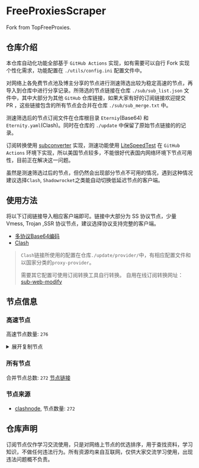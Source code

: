 # FreeProxiesScraper

Fork from TopFreeProxies.

## 仓库介绍
本仓库自动化功能全部基于 `GitHub Actions` 实现，如有需要可以自行 Fork 实现个性化需求，功能配置在 `./utils/config.ini` 配置文件中。

对网络上各免费节点池及博主分享的节点进行测速筛选出较为稳定高速的节点，再导入到仓库中进行分享记录。所筛选的节点链接在仓库 `./sub/sub_list.json` 文件中，其中大部分为其他 `GitHub` 仓库链接，如果大家有好的订阅链接欢迎提交 PR ，这些链接包含的所有节点会合并在仓库 `./sub/sub_merge.txt` 中。

测速筛选后的节点订阅文件在仓库根目录 `Eterniy`(Base64) 和 `Eternity.yaml`(Clash)。同时在仓库的 `./update` 中保留了原始节点链接的的记录。

订阅转换使用 [subconverter](https://github.com/tindy2013/subconverter) 实现，测速功能使用 [LiteSpeedTest](https://github.com/xxf098/LiteSpeedTest) 在 `GitHub Actions` 环境下实现，所以美国节点较多，不能很好代表国内网络环境下节点可用性，目前正在解决这一问题。

虽然是测速筛选过后的节点，但仍然会出现部分节点不可用的情况，遇到这种情况建议选择`Clash`, `Shadowrocket`之类能自动切换低延迟节点的客户端。

## 使用方法
将以下订阅链接导入相应客户端即可。链接中大部分为 SS 协议节点，少量 Vmess, Trojan ,SSR 协议节点，建议选择协议支持完整的客户端。

- [多协议Base64编码](https://raw.githubusercontent.com/caijh/FreeProxiesScraper/master/Eternity)
- [Clash](https://raw.githubusercontent.com/caijh/FreeProxiesScraper/master/Eternity.yaml)

>`Clash`链接所使用的配置在仓库`./update/provider/`中，有相应配置文件和以国家分类的`proxy-provider`。
>
>需要其它配置可使用订阅转换工具自行转换。
>自用在线订阅转换网址：[sub-web-modify](https://sub.v1.mk/)

## 节点信息
### 高速节点
高速节点数量: `276`
<details>
  <summary>展开复制节点</summary>

    trojan://slch2024@195.13.45.195:2096?allowInsecure=1&sni=ocost-dy.wmlefl.cc&ws=1&wspath=%2525252FTelegram%252525F0%2525259F%25252587%252525A8%252525F0%2525259F%25252587%252525B3#05-0000-RELAY
    vmess://eyJ2IjoiMiIsInBzIjoiMDUtMDAwMS1DTiIsImFkZCI6InYyOS5oZWR1aWFuLmxpbmsiLCJwb3J0IjoiMzA4MjkiLCJ0eXBlIjoibm9uZSIsImlkIjoiY2JiM2Y4NzctZDFmYi0zNDRjLTg3YTktZDE1M2JmZmQ1NDg0IiwiYWlkIjoiMiIsIm5ldCI6IndzIiwicGF0aCI6Ii9vb29vIiwiaG9zdCI6InYyOS5oZWR1aWFuLmxpbmsiLCJ0bHMiOiIifQ==
    ss://YWVzLTI1Ni1jZmI6ZjhmN2FDemNQS2JzRjhwMw@51.15.17.169:989#05-0002-NL
    trojan://slch2024@185.156.19.195:2096?allowInsecure=1&sni=ocost-dy.wmlefl.cc&ws=1&wspath=%2525252FTelegram%252525F0%2525259F%25252587%252525A8%252525F0%2525259F%25252587%252525B3#05-0003-RELAY
    trojan://slch2024@198.71.233.87:2096?allowInsecure=1&sni=ocost-dy.wmlefl.cc&ws=1&wspath=%2525252FTelegram%252525F0%2525259F%25252587%252525A8%252525F0%2525259F%25252587%252525B3#05-0004-US
    trojan://slch2024@188.164.158.87:2096?allowInsecure=1&sni=ocost-dy.wmlefl.cc&ws=1&wspath=%2525252FTelegram%252525F0%2525259F%25252587%252525A8%252525F0%2525259F%25252587%252525B3#05-0005-RELAY
    trojan://slch2024@194.36.55.87:2096?allowInsecure=1&sni=ocost-dy.wmlefl.cc&ws=1&wspath=%2525252FTelegram%252525F0%2525259F%25252587%252525A8%252525F0%2525259F%25252587%252525B3#05-0006-RELAY
    vmess://eyJ2IjoiMiIsInBzIjoiMDUtMDAwNy1DTiIsImFkZCI6InY1LmhlZHVpYW4ubGluayIsInBvcnQiOiIzMDgwNSIsInR5cGUiOiJub25lIiwiaWQiOiJjYmIzZjg3Ny1kMWZiLTM0NGMtODdhOS1kMTUzYmZmZDU0ODQiLCJhaWQiOiIyIiwibmV0Ijoid3MiLCJwYXRoIjoiL29vb28iLCJob3N0IjoidjUuaGVkdWlhbi5saW5rIiwidGxzIjoiIn0=
    trojan://slch2024@194.53.53.195:2096?allowInsecure=1&sni=ocost-dy.wmlefl.cc&ws=1&wspath=%2525252FTelegram%252525F0%2525259F%25252587%252525A8%252525F0%2525259F%25252587%252525B3#05-0008-RELAY
    trojan://slch2024@185.18.184.195:2096?allowInsecure=1&sni=ocost-dy.wmlefl.cc&ws=1&wspath=%2525252FTelegram%252525F0%2525259F%25252587%252525A8%252525F0%2525259F%25252587%252525B3#05-0012-RELAY
    trojan://slch2024@190.93.246.195:2096?allowInsecure=1&sni=ocost-dy.wmlefl.cc&ws=1&wspath=%2525252FTelegram%252525F0%2525259F%25252587%252525A8%252525F0%2525259F%25252587%252525B3#05-0016-RELAY
    ss://Y2hhY2hhMjAtaWV0Zjphc2QxMjM0NTY@103.149.182.191:8388#05-0017-HK
    trojan://slch2024@185.162.229.195:2096?allowInsecure=1&sni=ocost-dy.wmlefl.cc&ws=1&wspath=%2525252FTelegram%252525F0%2525259F%25252587%252525A8%252525F0%2525259F%25252587%252525B3#05-0019-RELAY
    trojan://slch2024@185.193.30.195:2096?allowInsecure=1&sni=ocost-dy.wmlefl.cc&ws=1&wspath=%2525252FTelegram%252525F0%2525259F%25252587%252525A8%252525F0%2525259F%25252587%252525B3#05-0020-RELAY
    trojan://slch2024@185.193.31.195:2096?allowInsecure=1&sni=ocost-dy.wmlefl.cc&ws=1&wspath=%2525252FTelegram%252525F0%2525259F%25252587%252525A8%252525F0%2525259F%25252587%252525B3#05-0021-RELAY
    trojan://slch2024@190.93.245.195:2096?allowInsecure=1&sni=ocost-dy.wmlefl.cc&ws=1&wspath=%2525252FTelegram%252525F0%2525259F%25252587%252525A8%252525F0%2525259F%25252587%252525B3#05-0022-RELAY
    trojan://slch2024@194.152.44.195:2096?allowInsecure=1&sni=ocost-dy.wmlefl.cc&ws=1&wspath=%2525252FTelegram%252525F0%2525259F%25252587%252525A8%252525F0%2525259F%25252587%252525B3#05-0023-RELAY
    trojan://slch2024@212.183.88.195:2096?allowInsecure=1&sni=ocost-dy.wmlefl.cc&ws=1&wspath=%2525252FTelegram%252525F0%2525259F%25252587%252525A8%252525F0%2525259F%25252587%252525B3#06-0028-AT
    vmess://eyJ2IjoiMiIsInBzIjoiMDYtMDAyOS1DTiIsImFkZCI6InY2LmhlZHVpYW4ubGluayIsInBvcnQiOiIzMDgwNiIsInR5cGUiOiJub25lIiwiaWQiOiJjYmIzZjg3Ny1kMWZiLTM0NGMtODdhOS1kMTUzYmZmZDU0ODQiLCJhaWQiOiIyIiwibmV0Ijoid3MiLCJwYXRoIjoiL29vb28iLCJob3N0IjoidjYuaGVkdWlhbi5saW5rIiwidGxzIjoiIn0=
    ss://YWVzLTEyOC1nY206MDE3MjFlNDMtNTM4OS00Zjk3LWIyMWMtOTAwYWJiMmJkYTll@awes35lesl.blhao0o.dpdns.org:12023#06-0030-HK
    ss://YWVzLTEyOC1nY206MDE3MjFlNDMtNTM4OS00Zjk3LWIyMWMtOTAwYWJiMmJkYTll@awes35lesl.blhao0o.dpdns.org:12030#06-0031-HK
    ss://YWVzLTEyOC1nY206MDE3MjFlNDMtNTM4OS00Zjk3LWIyMWMtOTAwYWJiMmJkYTll@awes35lesl.blhao0o.dpdns.org:12011#06-0032-HK
    trojan://slch2024@195.26.229.195:2096?allowInsecure=1&sni=ocost-dy.wmlefl.cc&ws=1&wspath=%2525252FTelegram%252525F0%2525259F%25252587%252525A8%252525F0%2525259F%25252587%252525B3#06-0033-RELAY
    trojan://slch2024@193.124.224.195:2096?allowInsecure=1&sni=ocost-dy.wmlefl.cc&ws=1&wspath=%2525252FTelegram%252525F0%2525259F%25252587%252525A8%252525F0%2525259F%25252587%252525B3#06-0034-RELAY
    trojan://slch2024@188.244.122.195:2096?allowInsecure=1&sni=ocost-dy.wmlefl.cc&ws=1&wspath=%2525252FTelegram%252525F0%2525259F%25252587%252525A8%252525F0%2525259F%25252587%252525B3#06-0035-RELAY
    trojan://slch2024@185.251.83.195:2096?allowInsecure=1&sni=ocost-dy.wmlefl.cc&ws=1&wspath=%2525252FTelegramU0001F1E8U0001F1F3#06-0036-RELAY
    trojan://slch2024@185.251.80.195:2096?allowInsecure=1&sni=ocost-dy.wmlefl.cc&ws=1&wspath=%2525252FTelegram%252525F0%2525259F%25252587%252525A8%252525F0%2525259F%25252587%252525B3#06-0037-RELAY
    trojan://slch2024@185.251.82.195:2096?allowInsecure=1&sni=ocost-dy.wmlefl.cc&ws=1&wspath=%2525252FTelegram%252525F0%2525259F%25252587%252525A8%252525F0%2525259F%25252587%252525B3#06-0038-RELAY
    trojan://slch2024@185.238.228.195:2096?allowInsecure=1&sni=ocost-dy.wmlefl.cc&ws=1&wspath=%2525252FTelegram%252525F0%2525259F%25252587%252525A8%252525F0%2525259F%25252587%252525B3#06-0039-RELAY
    trojan://slch2024@185.251.81.195:2096?allowInsecure=1&sni=ocost-dy.wmlefl.cc&ws=1&wspath=%2525252FTelegram%252525F0%2525259F%25252587%252525A8%252525F0%2525259F%25252587%252525B3#06-0040-RELAY
    trojan://slch2024@185.16.110.195:2096?allowInsecure=1&sni=ocost-dy.wmlefl.cc&ws=1&wspath=%2525252FTelegram%252525F0%2525259F%25252587%252525A8%252525F0%2525259F%25252587%252525B3#06-0041-FR
    trojan://slch2024@185.7.240.195:2096?allowInsecure=1&sni=ocost-dy.wmlefl.cc&ws=1&wspath=%2525252FTelegram%252525F0%2525259F%25252587%252525A8%252525F0%2525259F%25252587%252525B3#06-0042-RELAY
    trojan://slch2024@194.36.55.195:2096?allowInsecure=1&sni=ocost-dy.wmlefl.cc&ws=1&wspath=%2525252FTelegram%252525F0%2525259F%25252587%252525A8%252525F0%2525259F%25252587%252525B3#06-0043-RELAY
    vmess://eyJ2IjoiMiIsInBzIjoiMDYtMDA0NC1ISyIsImFkZCI6IjFlNDI2MDQ2LXQwZmRzMC10MTJjbmotMW9sOTcuaGsucDVwdi5jb20iLCJwb3J0IjoiODAiLCJ0eXBlIjoibm9uZSIsImlkIjoiOTNmYjY5ZmMtNzdjZi0xMWVlLTg1ZWUtZjIzYzkxMzY5ZjJkIiwiYWlkIjoiMiIsIm5ldCI6IndzIiwicGF0aCI6Ii8iLCJob3N0IjoiMWU0MjYwNDYtdDBmZHMwLXQxMmNuai0xb2w5Ny5oay5wNXB2LmNvbSIsInRscyI6IiJ9
    vmess://eyJ2IjoiMiIsInBzIjoiMDYtMDA0NS1ISyIsImFkZCI6ImhrdC5nb3RvY2hpbmF0b3duLm5ldCIsInBvcnQiOiI4MCIsInR5cGUiOiJub25lIiwiaWQiOiI5M2ZiNjlmYy03N2NmLTExZWUtODVlZS1mMjNjOTEzNjlmMmQiLCJhaWQiOiIyIiwibmV0Ijoid3MiLCJwYXRoIjoiLyIsImhvc3QiOiJoa3QuZ290b2NoaW5hdG93bi5uZXQiLCJ0bHMiOiIifQ==
    ss://YWVzLTI1Ni1jZmI6cXdlclJFV1ElMjU0MCUyNTQw@p141.panda001.net:4652#06-0049-KR
    trojan://slch2024@194.76.18.195:2096?allowInsecure=1&sni=ocost-dy.wmlefl.cc&ws=1&wspath=%2525252FTelegram%252525F0%2525259F%25252587%252525A8%252525F0%2525259F%25252587%252525B3#06-0050-KZ
    ss://Y2hhY2hhMjAtaWV0Zi1wb2x5MTMwNTo5SmVZeThTa1ZpWHVTSFZzOUdGZVNl@77.110.110.117:443#06-0051-AT
    ss://Y2hhY2hhMjAtaWV0Zi1wb2x5MTMwNTpvWklvQTY5UTh5aGNRVjhrYTNQYTNB@45.87.175.28:8080#06-0052-LT
    trojan://slch2024@188.42.88.195:2096?allowInsecure=1&sni=ocost-dy.wmlefl.cc&ws=1&wspath=%2525252FTelegram%252525F0%2525259F%25252587%252525A8%252525F0%2525259F%25252587%252525B3#06-0053-RELAY
    trojan://slch2024@188.42.89.195:2096?allowInsecure=1&sni=ocost-dy.wmlefl.cc&ws=1&wspath=%2525252FTelegram%252525F0%2525259F%25252587%252525A8%252525F0%2525259F%25252587%252525B3#06-0054-RELAY
    trojan://slch2024@188.164.248.195:2096?allowInsecure=1&sni=ocost-dy.wmlefl.cc&ws=1&wspath=%2525252FTelegram%252525F0%2525259F%25252587%252525A8%252525F0%2525259F%25252587%252525B3#06-0055-RELAY
    trojan://slch2024@185.59.218.195:2096?allowInsecure=1&sni=ocost-dy.wmlefl.cc&ws=1&wspath=%2525252FTelegram%252525F0%2525259F%25252587%252525A8%252525F0%2525259F%25252587%252525B3#06-0056-RELAY
    trojan://slch2024@185.148.107.195:2096?allowInsecure=1&sni=ocost-dy.wmlefl.cc&ws=1&wspath=%2525252FTelegramU0001F1E8U0001F1F3#06-0057-RELAY
    trojan://slch2024@188.42.145.195:2096?allowInsecure=1&sni=ocost-dy.wmlefl.cc&ws=1&wspath=%2525252FTelegram%252525F0%2525259F%25252587%252525A8%252525F0%2525259F%25252587%252525B3#06-0058-RELAY
    trojan://slch2024@193.9.49.195:2096?allowInsecure=1&sni=ocost-dy.wmlefl.cc&ws=1&wspath=%2525252FTelegram%252525F0%2525259F%25252587%252525A8%252525F0%2525259F%25252587%252525B3#06-0059-RELAY
    trojan://slch2024@185.176.24.195:2096?allowInsecure=1&sni=ocost-dy.wmlefl.cc&ws=1&wspath=%2525252FTelegram%252525F0%2525259F%25252587%252525A8%252525F0%2525259F%25252587%252525B3#06-0060-RELAY
    trojan://slch2024@199.68.156.195:2096?allowInsecure=1&sni=ocost-dy.wmlefl.cc&ws=1&wspath=%2525252FTelegram%252525F0%2525259F%25252587%252525A8%252525F0%2525259F%25252587%252525B3#06-0061-US
    trojan://slch2024@199.34.230.195:2096?allowInsecure=1&sni=ocost-dy.wmlefl.cc&ws=1&wspath=%2525252FTelegram%252525F0%2525259F%25252587%252525A8%252525F0%2525259F%25252587%252525B3#06-0062-US
    trojan://slch2024@209.94.90.195:2096?allowInsecure=1&sni=ocost-dy.wmlefl.cc&ws=1&wspath=%2525252FTelegram%252525F0%2525259F%25252587%252525A8%252525F0%2525259F%25252587%252525B3#06-0063-US
    trojan://slch2024@185.148.106.195:2096?allowInsecure=1&sni=ocost-dy.wmlefl.cc&ws=1&wspath=%2525252FTelegram%252525F0%2525259F%25252587%252525A8%252525F0%2525259F%25252587%252525B3#06-0064-RELAY
    trojan://slch2024@192.0.63.195:2096?allowInsecure=1&sni=ocost-dy.wmlefl.cc&ws=1&wspath=%2525252FTelegram%252525F0%2525259F%25252587%252525A8%252525F0%2525259F%25252587%252525B3#06-0065-US
    trojan://slch2024@192.0.54.195:2096?allowInsecure=1&sni=ocost-dy.wmlefl.cc&ws=1&wspath=%2525252FTelegram%252525F0%2525259F%25252587%252525A8%252525F0%2525259F%25252587%252525B3#06-0066-US
    trojan://slch2024@192.200.160.195:2096?allowInsecure=1&sni=ocost-dy.wmlefl.cc&ws=1&wspath=%2525252FTelegram%252525F0%2525259F%25252587%252525A8%252525F0%2525259F%25252587%252525B3#06-0067-US
    trojan://slch2024@185.148.104.195:2096?allowInsecure=1&sni=ocost-dy.wmlefl.cc&ws=1&wspath=%2525252FTelegram%252525F0%2525259F%25252587%252525A8%252525F0%2525259F%25252587%252525B3#06-0068-RELAY
    trojan://slch2024@192.0.63.87:2096?allowInsecure=1&sni=ocost-dy.wmlefl.cc&ws=1&wspath=Telegram%252525F0%2525259F%25252587%252525A8%252525F0%2525259F%25252587%252525B3#08-0069-US
    trojan://slch2024@192.169.220.87:2096?allowInsecure=1&sni=ocost-dy.wmlefl.cc&ws=1&wspath=Telegram%252525F0%2525259F%25252587%252525A8%252525F0%2525259F%25252587%252525B3#08-0070-US
    trojan://slch2024@198.71.190.87:2096?allowInsecure=1&sni=ocost-dy.wmlefl.cc&ws=1&wspath=Telegram%252525F0%2525259F%25252587%252525A8%252525F0%2525259F%25252587%252525B3#08-0071-US
    trojan://slch2024@195.245.221.87:2096?allowInsecure=1&sni=ocost-dy.wmlefl.cc&ws=1&wspath=Telegram%252525F0%2525259F%25252587%252525A8%252525F0%2525259F%25252587%252525B3#08-0072-RELAY
    trojan://slch2024@194.76.18.87:2096?allowInsecure=1&sni=ocost-dy.wmlefl.cc&ws=1&wspath=Telegram%252525F0%2525259F%25252587%252525A8%252525F0%2525259F%25252587%252525B3#08-0073-KZ
    trojan://slch2024@209.94.90.87:2096?allowInsecure=1&sni=ocost-dy.wmlefl.cc&ws=1&wspath=Telegram%252525F0%2525259F%25252587%252525A8%252525F0%2525259F%25252587%252525B3#08-0074-US
    trojan://slch2024@204.93.210.87:2096?allowInsecure=1&sni=ocost-dy.wmlefl.cc&ws=1&wspath=Telegram%252525F0%2525259F%25252587%252525A8%252525F0%2525259F%25252587%252525B3#08-0075-RELAY
    trojan://slch2024@195.85.23.87:2096?allowInsecure=1&sni=ocost-dy.wmlefl.cc&ws=1&wspath=Telegram%252525F0%2525259F%25252587%252525A8%252525F0%2525259F%25252587%252525B3#08-0076-RELAY
    trojan://slch2024@188.164.248.87:2096?allowInsecure=1&sni=ocost-dy.wmlefl.cc&ws=1&wspath=Telegram%252525F0%2525259F%25252587%252525A8%252525F0%2525259F%25252587%252525B3#08-0077-RELAY
    trojan://slch2024@198.71.188.87:2096?allowInsecure=1&sni=ocost-dy.wmlefl.cc&ws=1&wspath=Telegram%252525F0%2525259F%25252587%252525A8%252525F0%2525259F%25252587%252525B3#08-0078-US
    trojan://slch2024@195.85.59.87:2096?allowInsecure=1&sni=ocost-dy.wmlefl.cc&ws=1&wspath=Telegram%252525F0%2525259F%25252587%252525A8%252525F0%2525259F%25252587%252525B3#08-0079-RELAY
    trojan://slch2024@192.200.160.87:2096?allowInsecure=1&sni=ocost-dy.wmlefl.cc&ws=1&wspath=Telegram%252525F0%2525259F%25252587%252525A8%252525F0%2525259F%25252587%252525B3#08-0080-US
    trojan://slch2024@195.13.45.87:2096?allowInsecure=1&sni=ocost-dy.wmlefl.cc&ws=1&wspath=Telegram%252525F0%2525259F%25252587%252525A8%252525F0%2525259F%25252587%252525B3#08-0081-RELAY
    trojan://slch2024@198.12.145.87:2096?allowInsecure=1&sni=ocost-dy.wmlefl.cc&ws=1&wspath=Telegram%252525F0%2525259F%25252587%252525A8%252525F0%2525259F%25252587%252525B3#08-0082-US
    trojan://slch2024@193.227.99.87:2096?allowInsecure=1&sni=ocost-dy.wmlefl.cc&ws=1&wspath=Telegram%252525F0%2525259F%25252587%252525A8%252525F0%2525259F%25252587%252525B3#08-0083-RELAY
    trojan://slch2024@198.177.56.87:2096?allowInsecure=1&sni=ocost-dy.wmlefl.cc&ws=1&wspath=Telegram%252525F0%2525259F%25252587%252525A8%252525F0%2525259F%25252587%252525B3#08-0084-RELAY
    trojan://slch2024@195.13.44.195:2096?allowInsecure=1&sni=ocost-dy.wmlefl.cc&ws=1&wspath=%2525252FTelegram%252525F0%2525259F%25252587%252525A8%252525F0%2525259F%25252587%252525B3#08-0085-RELAY
    trojan://slch2024@192.0.54.87:2096?allowInsecure=1&sni=ocost-dy.wmlefl.cc&ws=1&wspath=Telegram%252525F0%2525259F%25252587%252525A8%252525F0%2525259F%25252587%252525B3#08-0086-US
    trojan://slch2024@199.181.197.87:2096?allowInsecure=1&sni=ocost-dy.wmlefl.cc&ws=1&wspath=Telegram%252525F0%2525259F%25252587%252525A8%252525F0%2525259F%25252587%252525B3#08-0087-RELAY
    trojan://slch2024@198.12.144.87:2096?allowInsecure=1&sni=ocost-dy.wmlefl.cc&ws=1&wspath=Telegram%252525F0%2525259F%25252587%252525A8%252525F0%2525259F%25252587%252525B3#08-0088-US
    trojan://slch2024@199.68.156.87:2096?allowInsecure=1&sni=ocost-dy.wmlefl.cc&ws=1&wspath=Telegram%252525F0%2525259F%25252587%252525A8%252525F0%2525259F%25252587%252525B3#08-0089-US
    trojan://slch2024@195.13.54.195:2096?allowInsecure=1&sni=ocost-dy.wmlefl.cc&ws=1&wspath=%2525252FTelegram%252525F0%2525259F%25252587%252525A8%252525F0%2525259F%25252587%252525B3#08-0090-RELAY
    trojan://slch2024@216.24.57.87:2096?allowInsecure=1&sni=ocost-dy.wmlefl.cc&ws=1&wspath=Telegram%252525F0%2525259F%25252587%252525A8%252525F0%2525259F%25252587%252525B3#08-0091-US
    ss://Y2hhY2hhMjAtaWV0Zi1wb2x5MTMwNTpvWklvQTY5UTh5aGNRVjhrYTNQYTNB@103.104.247.47:8080#08-0150-NL
    trojan://slch2024@198.71.232.87:2096?allowInsecure=1&sni=ocost-dy.wmlefl.cc&ws=1&wspath=%2525252F#08-0151-US
    trojan://slch2024@195.13.55.195:2096?allowInsecure=1&sni=ocost-dy.wmlefl.cc&ws=1&wspath=%2525252F#08-0152-RELAY
    trojan://slch2024@193.9.49.87:2096?allowInsecure=1&sni=ocost-dy.wmlefl.cc&ws=1&wspath=%2525252F#08-0153-RELAY
    trojan://slch2024@209.46.30.87:2096?allowInsecure=1&sni=ocost-dy.wmlefl.cc&ws=1&wspath=%2525252F#08-0154-RELAY
    trojan://slch2024@195.13.54.87:2096?allowInsecure=1&sni=ocost-dy.wmlefl.cc&ws=1&wspath=%2525252F#08-0155-RELAY
    trojan://slch2024@199.34.229.87:2096?allowInsecure=1&sni=ocost-dy.wmlefl.cc&ws=1&wspath=%2525252F#08-0156-US
    trojan://slch2024@213.241.198.87:2096?allowInsecure=1&sni=ocost-dy.wmlefl.cc&ws=1&wspath=%2525252F#08-0157-RELAY
    trojan://slch2024@195.13.44.87:2096?allowInsecure=1&sni=ocost-dy.wmlefl.cc&ws=1&wspath=%2525252F#08-0158-RELAY
    trojan://slch2024@195.13.55.87:2096?allowInsecure=1&sni=ocost-dy.wmlefl.cc&ws=1&wspath=%2525252F#08-0159-RELAY
    trojan://slch2024@198.202.211.87:2096?allowInsecure=1&sni=ocost-dy.wmlefl.cc&ws=1&wspath=%2525252F#08-0160-RELAY
    trojan://slch2024@198.71.191.87:2096?allowInsecure=1&sni=ocost-dy.wmlefl.cc&ws=1&wspath=%2525252F#08-0161-US
    trojan://slch2024@198.62.62.87:2096?allowInsecure=1&sni=ocost-dy.wmlefl.cc&ws=1&wspath=%2525252F#08-0162-US
    ss://Y2hhY2hhMjAtaWV0Zi1wb2x5MTMwNTplVWg0bFNwaTduT1lqMHZTcnFMVWgw@95.163.176.37:8506#08-0163-AT
    trojan://slch2024@199.34.229.195:2096?allowInsecure=1&sni=ocost-dy.wmlefl.cc&ws=1&wspath=%2525252F#08-0164-US
    trojan://slch2024@188.244.122.87:2096?allowInsecure=1&sni=ocost-dy.wmlefl.cc&ws=1&wspath=%2525252F#08-0165-RELAY
    trojan://slch2024@185.176.26.195:2096?allowInsecure=1&sni=ocost-dy.wmlefl.cc&ws=1&wspath=%2525252F#08-0166-RELAY
    trojan://slch2024@194.53.53.87:2096?allowInsecure=1&sni=ocost-dy.wmlefl.cc&ws=1&wspath=%2525252F#08-0167-RELAY
    trojan://slch2024@192.169.223.87:2096?allowInsecure=1&sni=ocost-dy.wmlefl.cc&ws=1&wspath=%2525252F#08-0168-US
    trojan://slch2024@212.183.88.87:2096?allowInsecure=1&sni=ocost-dy.wmlefl.cc&ws=1&wspath=%2525252F#08-0169-AT
    trojan://slch2024@195.26.229.87:2096?allowInsecure=1&sni=ocost-dy.wmlefl.cc&ws=1&wspath=%2525252F#08-0170-RELAY
    trojan://slch2024@205.233.181.87:2096?allowInsecure=1&sni=ocost-dy.wmlefl.cc&ws=1&wspath=%2525252F#08-0171-RELAY
    trojan://slch2024@193.124.224.87:2096?allowInsecure=1&sni=ocost-dy.wmlefl.cc&ws=1&wspath=%2525252F#08-0172-RELAY
    trojan://slch2024@199.34.228.87:2096?allowInsecure=1&sni=ocost-dy.wmlefl.cc&ws=1&wspath=%2525252F#08-0173-US
    trojan://slch2024@188.42.145.87:2096?allowInsecure=1&sni=ocost-dy.wmlefl.cc&ws=1&wspath=%2525252F#08-0174-RELAY
    trojan://slch2024@194.152.44.87:2096?allowInsecure=1&sni=ocost-dy.wmlefl.cc&ws=1&wspath=%2525252F#08-0175-RELAY
    trojan://slch2024@190.93.247.87:2096?allowInsecure=1&sni=ocost-dy.wmlefl.cc&ws=1&wspath=%2525252F#08-0176-RELAY
    trojan://slch2024@216.24.57.195:2096?allowInsecure=1&sni=ocost-dy.wmlefl.cc&ws=1&wspath=%2525252F#08-0177-US
    trojan://slch2024@194.59.5.87:2096?allowInsecure=1&sni=ocost-dy.wmlefl.cc&ws=1&wspath=%2525252F#08-0178-RELAY
    trojan://slch2024@185.221.160.195:2096?allowInsecure=1&sni=ocost-dy.wmlefl.cc&ws=1&wspath=%2525252F#08-0179-RELAY
    trojan://slch2024@185.174.138.195:2096?allowInsecure=1&sni=ocost-dy.wmlefl.cc&ws=1&wspath=%2525252F#08-0180-RELAY
    trojan://slch2024@185.148.105.195:2096?allowInsecure=1&sni=ocost-dy.wmlefl.cc&ws=1&wspath=%2525252F#08-0182-RELAY
    ss://YWVzLTEyOC1nY206c2hhZG93c29ja3M@156.146.38.169:443#09-0183-US
    ss://YWVzLTEyOC1nY206c2hhZG93c29ja3M@37.19.198.160:443#09-0184-US
    ss://YWVzLTEyOC1nY206c2hhZG93c29ja3M@37.19.198.243:443#09-0185-US
    ss://YWVzLTEyOC1nY206c2hhZG93c29ja3M@156.146.38.170:443#09-0186-US
    ss://YWVzLTEyOC1nY206c2hhZG93c29ja3M@156.146.38.168:443#09-0187-US
    ss://YWVzLTEyOC1nY206c2hhZG93c29ja3M@156.146.38.167:443#09-0188-US
    ss://YWVzLTEyOC1nY206c2hhZG93c29ja3M@212.102.47.130:443#09-0191-US
    ss://Y2hhY2hhMjAtaWV0Zi1wb2x5MTMwNTpmOGY3YUN6Y1BLYnNGOHAz@79.127.233.170:990#09-0192-CA
    ss://YWVzLTEyOC1nY206c2hhZG93c29ja3M@212.102.47.132:443#09-0193-UStrojan%2F%2Fslch2024%40205.233.181.1952096%3FallowInsecure%3D1%26sni%3Docost-dy.wmlefl.cc%26ws%3D1%26wspath%3D%25252F%2309-0267-RELAY
    ss://YWVzLTI1Ni1jZmI6ZjhmN2FDemNQS2JzRjhwMw@79.127.233.170:989#09-0194-CA
    vmess://eyJ2IjoiMiIsInBzIjoiMDktMDE5NS1VUyIsImFkZCI6IjE3My4yNDkuMjA5LjE0NiIsInBvcnQiOiIyMDA4NiIsInR5cGUiOiJub25lIiwiaWQiOiIzOTM1YzJkYy1kYmIwLTQzZjctYjM2Ny1mZTg5YWJlODdmZGYiLCJhaWQiOiIwIiwibmV0Ijoid3MiLCJwYXRoIjoiLyIsImhvc3QiOiIiLCJ0bHMiOiIifQ==
    ss://Y2hhY2hhMjAtaWV0Zi1wb2x5MTMwNToxUld3WGh3ZkFCNWdBRW96VTRHMlBn@45.87.175.192:8080#09-0196-LT
    ss://Y2hhY2hhMjAtaWV0Zi1wb2x5MTMwNTpRQ1hEeHVEbFRUTUQ3anRnSFVqSW9q@151.242.251.153:8080#09-0197-AE
    ss://Y2hhY2hhMjAtaWV0Zi1wb2x5MTMwNTpRQ1hEeHVEbFRUTUQ3anRnSFVqSW9q@193.29.139.217:8080#09-0198-NL
    ss://Y2hhY2hhMjAtaWV0Zi1wb2x5MTMwNTpRQ1hEeHVEbFRUTUQ3anRnSFVqSW9q@45.87.175.154:8080#09-0199-LT
    ss://YWVzLTEyOC1nY206c2hhZG93c29ja3M@212.102.53.196:443#09-0200-GB
    ss://YWVzLTEyOC1nY206c2hhZG93c29ja3M@212.102.53.80:443#09-0201-GB
    ss://YWVzLTEyOC1nY206c2hhZG93c29ja3M@212.102.53.81:443#09-0202-GB
    ss://Y2hhY2hhMjAtaWV0Zi1wb2x5MTMwNTpvWklvQTY5UTh5aGNRVjhrYTNQYTNB@45.158.171.110:8080#09-0203-FR
    ss://YWVzLTEyOC1nY206c2hhZG93c29ja3M@212.102.53.78:443#09-0204-GB
    ss://YWVzLTEyOC1nY206c2hhZG93c29ja3M@212.102.53.194:443#09-0205-GB
    ss://Y2hhY2hhMjAtaWV0Zi1wb2x5MTMwNTpjdklJODVUclc2bjBPR3lmcEhWUzF1@193.29.139.189:8080#09-0206-NL
    ss://YWVzLTEyOC1nY206c2hhZG93c29ja3M@212.102.53.193:443#09-0207-GB
    ss://YWVzLTI1Ni1jZmI6ZjhmN2FDemNQS2JzRjhwMw@195.154.169.198:989#09-0208-FR
    ss://YWVzLTEyOC1nY206c2hhZG93c29ja3M@212.102.53.195:443#09-0209-GB
    ss://YWVzLTEyOC1nY206c2hhZG93c29ja3M@212.102.53.79:443#09-0210-GB
    ss://YWVzLTEyOC1nY206c2hhZG93c29ja3M@212.102.53.198:443#09-0211-GB
    ss://YWVzLTI1Ni1jZmI6ZjhmN2FDemNQS2JzRjhwMw@195.154.185.174:989#09-0212-FR
    ss://Y2hhY2hhMjAtaWV0Zi1wb2x5MTMwNTpvWklvQTY5UTh5aGNRVjhrYTNQYTNB@193.29.139.235:8080#09-0213-NL
    ss://Y2hhY2hhMjAtaWV0Zi1wb2x5MTMwNTpRQ1hEeHVEbFRUTUQ3anRnSFVqSW9q@193.29.139.227:8080#09-0214-NL
    ss://YWVzLTEyOC1nY206c2hhZG93c29ja3M@149.34.244.68:443#09-0215-NL
    ss://YWVzLTI1Ni1jZmI6ZjhmN2FDemNQS2JzRjhwMw@156.146.40.194:989#09-0216-SK
    ss://Y2hhY2hhMjAtaWV0Zi1wb2x5MTMwNTo0YTJyZml4b3BoZGpmZmE4S1ZBNEFh@151.242.251.144:8080#09-0217-AE
    ss://YWVzLTI1Ni1jZmI6ZjhmN2FDemNQS2JzRjhwMw@37.143.129.230:989#09-0218-FI
    ss://YWVzLTEyOC1nY206c2hhZG93c29ja3M@156.146.62.161:443#09-0219-CH
    ss://Y2hhY2hhMjAtaWV0Zi1wb2x5MTMwNTpmOGY3YUN6Y1BLYnNGOHAz@195.181.160.6:990#09-0220-CZ
    ss://YWVzLTI1Ni1jZmI6ZjhmN2FDemNQS2JzRjhwMw@121.127.46.147:989#09-0221-SE
    ss://YWVzLTEyOC1nY206c2hhZG93c29ja3M@156.146.62.162:443#09-0222-CH
    ss://YWVzLTEyOC1jZmI6c2hhZG93c29ja3M@109.201.152.181:443#09-0223-NL
    ss://Y2hhY2hhMjAtaWV0Zi1wb2x5MTMwNTpmOGY3YUN6Y1BLYnNGOHAz@104.192.226.106:990#09-0224-US
    ss://YWVzLTEyOC1nY206c2hhZG93c29ja3M@156.146.62.163:443#09-0225-CH
    ss://Y2hhY2hhMjAtaWV0Zi1wb2x5MTMwNTpRQ1hEeHVEbFRUTUQ3anRnSFVqSW9q@151.242.251.131:8080#09-0226-AE
    ss://Y2hhY2hhMjAtaWV0Zi1wb2x5MTMwNTpvWklvQTY5UTh5aGNRVjhrYTNQYTNB@45.87.175.69:8080#09-0227-LT
    ss://YWVzLTI1Ni1jZmI6ZjhmN2FDemNQS2JzRjhwMw@37.19.203.147:989#09-0228-BG
    ss://YWVzLTEyOC1nY206c2hhZG93c29ja3M@156.146.62.164:443#09-0229-CH
    ss://YWVzLTI1Ni1nY206ZmFCQW9ENTRrODdVSkc3@38.107.226.159:2376#09-0230-US
    ss://YWVzLTI1Ni1nY206Rm9PaUdsa0FBOXlQRUdQ@38.107.226.159:7307#09-0231-US
    ss://YWVzLTI1Ni1nY206UENubkg2U1FTbmZvUzI3@38.110.1.122:8090#09-0232-US
    ss://YWVzLTEyOC1nY206c2hhZG93c29ja3M@141.98.101.178:443#09-0233-GB
    ss://YWVzLTEyOC1nY206c2hhZG93c29ja3M@149.22.87.204:443#09-0234-JPtrojan%2F%2Fslch2024%40198.62.62.1952096%3FallowInsecure%3D1%26sni%3Docost-dy.wmlefl.cc%26ws%3D1%26wspath%3D%25252F%2309-0271-US
    ss://YWVzLTEyOC1nY206c2hhZG93c29ja3M@212.102.47.131:443#09-0235-US
    ss://YWVzLTI1Ni1jZmI6ZjhmN2FDemNQS2JzRjhwMw@192.71.249.78:989#09-0236-BE
    ss://Y2hhY2hhMjAtaWV0Zi1wb2x5MTMwNTpmOGY3YUN6Y1BLYnNGOHAz@45.154.206.192:990#09-0237-ES
    ss://Y2hhY2hhMjAtaWV0Zi1wb2x5MTMwNTpvWklvQTY5UTh5aGNRVjhrYTNQYTNB@103.104.247.49:8080#09-0238-NL
    ss://Y2hhY2hhMjAtaWV0Zi1wb2x5MTMwNTpvWklvQTY5UTh5aGNRVjhrYTNQYTNB@45.158.171.66:8080#09-0239-FR
    ss://Y2hhY2hhMjAtaWV0Zi1wb2x5MTMwNTpmOGY3YUN6Y1BLYnNGOHAz@185.213.23.226:990#09-0240-NO
    ss://YWVzLTI1Ni1jZmI6ZjhmN2FDemNQS2JzRjhwMw@185.213.23.226:989#09-0241-NO
    ss://Y2hhY2hhMjAtaWV0Zi1wb2x5MTMwNTpxWHZPN3pZVTdLZWFCME1kN0RRTG93@51.195.119.47:1080#09-0242-FR
    ss://YWVzLTEyOC1nY206c2hhZG93c29ja3M@173.244.56.9:443#09-0243-US
    ss://YWVzLTI1Ni1jZmI6ZjhmN2FDemNQS2JzRjhwMw@192.36.27.94:989#09-0244-DK
    ss://YWVzLTI1Ni1jZmI6ZjhmN2FDemNQS2JzRjhwMw@194.71.126.31:989#09-0245-RS
    ss://Y2hhY2hhMjAtaWV0Zi1wb2x5MTMwNTpmOGY3YUN6Y1BLYnNGOHAz@38.165.233.18:990#09-0246-PY
    ss://Y2hhY2hhMjAtaWV0Zi1wb2x5MTMwNTpjdklJODVUclc2bjBPR3lmcEhWUzF1@45.87.175.188:8080#09-0247-LT
    ss://Y2hhY2hhMjAtaWV0Zi1wb2x5MTMwNTpvWklvQTY5UTh5aGNRVjhrYTNQYTNB@45.158.171.70:8080#09-0248-FR
    ss://Y2hhY2hhMjAtaWV0Zi1wb2x5MTMwNTpmOGY3YUN6Y1BLYnNGOHAz@38.54.45.129:990#09-0249-AR
    ss://YWVzLTI1Ni1jZmI6ZjhmN2FDemNQS2JzRjhwMw@38.165.233.93:989#09-0250-PY
    ss://Y2hhY2hhMjAtaWV0Zi1wb2x5MTMwNTpvWklvQTY5UTh5aGNRVjhrYTNQYTNB@45.87.175.35:8080#09-0251-LT
    ss://Y2hhY2hhMjAtaWV0Zi1wb2x5MTMwNTpvWklvQTY5UTh5aGNRVjhrYTNQYTNB@45.158.171.60:8080#09-0252-FR
    ss://Y2hhY2hhMjAtaWV0Zi1wb2x5MTMwNTpvWklvQTY5UTh5aGNRVjhrYTNQYTNB@45.87.175.92:8080#09-0253-LT
    ss://Y2hhY2hhMjAtaWV0Zi1wb2x5MTMwNTpvWklvQTY5UTh5aGNRVjhrYTNQYTNB@45.87.175.65:8080#09-0254-LT
    ss://YWVzLTI1Ni1jZmI6ZjhmN2FDemNQS2JzRjhwMw@154.223.16.212:989#09-0255-CO
    ss://Y2hhY2hhMjAtaWV0Zi1wb2x5MTMwNTpWcEtBQmNPcE5OQTBsNUcyQVZPbXc4@213.109.147.242:62685#09-0256-NL
    ss://YWVzLTI1Ni1jZmI6ZjhmN2FDemNQS2JzRjhwMw@38.54.57.90:989#09-0257-BR
    ss://YWVzLTI1Ni1jZmI6ZjhmN2FDemNQS2JzRjhwMw@192.71.166.100:989#09-0258-GR
    ss://YWVzLTI1Ni1jZmI6ZjhmN2FDemNQS2JzRjhwMw@154.90.62.168:989#09-0259-KR
    ss://YWVzLTI1Ni1jZmI6ZjhmN2FDemNQS2JzRjhwMw@46.183.185.37:989#09-0260-MK
    ss://YWVzLTI1Ni1jZmI6ZjhmN2FDemNQS2JzRjhwMw@154.223.20.79:989#09-0261-TW
    ss://YWVzLTI1Ni1jZmI6ZjhmN2FDemNQS2JzRjhwMw@154.90.63.177:989#09-0262-KR
    ss://Y2hhY2hhMjAtaWV0Zi1wb2x5MTMwNTpmOGY3YUN6Y1BLYnNGOHAz@203.23.128.33:990#09-0263-HK
    vmess://eyJ2IjoiMiIsInBzIjoiMDktMDI2NC1VUyIsImFkZCI6IjEzNy4xNzUuMTI0LjE2NyIsInBvcnQiOiIyMDA4NiIsInR5cGUiOiJub25lIiwiaWQiOiJiNGJjZTUwMC0xMWZlLTRmOGYtYTM0NC0wMWFjMjQ3YWY5YmQiLCJhaWQiOiIwIiwibmV0Ijoid3MiLCJwYXRoIjoiLyIsImhvc3QiOiIiLCJ0bHMiOiIifQ==
    ss://YWVzLTI1Ni1jZmI6ZjhmN2FDemNQS2JzRjhwMw@37.235.49.152:989#09-0265-IS
    ss://YWVzLTI1Ni1jZmI6ZjhmN2FDemNQS2JzRjhwMw@37.235.49.168:989#09-0266-IS
    ss://YWVzLTI1Ni1nY206Rm9PaUdsa0FBOXlQRUdQ@38.107.226.160:7307#09-0268-US
    trojan://slch2024@209.46.30.195:2096?allowInsecure=1&sni=ocost-dy.wmlefl.cc&ws=1&wspath=%2525252F#09-0269-RELAY
    trojan://slch2024@199.181.197.195:2096?allowInsecure=1&sni=ocost-dy.wmlefl.cc&ws=1&wspath=%2525252F#09-0270-RELAY
    trojan://slch2024@192.65.217.195:2096?allowInsecure=1&sni=ocost-dy.wmlefl.cc&ws=1&wspath=%2525252F#09-0272-RELAY
    trojan://slch2024@213.241.198.195:2096?allowInsecure=1&sni=ocost-dy.wmlefl.cc&ws=1&wspath=%2525252F#09-0273-RELAY
    trojan://slch2024@213.182.199.195:2096?allowInsecure=1&sni=ocost-dy.wmlefl.cc&ws=1&wspath=%2525252F#09-0274-RELAY
    trojan://slch2024@216.205.52.195:2096?allowInsecure=1&sni=ocost-dy.wmlefl.cc&ws=1&wspath=%2525252F#09-0275-RELAY
    trojan://slch2024@204.93.210.195:2096?allowInsecure=1&sni=ocost-dy.wmlefl.cc&ws=1&wspath=%2525252F#09-0276-RELAY
    trojan://slch2024@198.177.57.195:2096?allowInsecure=1&sni=ocost-dy.wmlefl.cc&ws=1&wspath=%2525252F#09-0277-RELAY
    trojan://slch2024@198.202.211.195:2096?allowInsecure=1&sni=ocost-dy.wmlefl.cc&ws=1&wspath=%2525252F#09-0278-RELAY
    trojan://slch2024@199.34.228.195:2096?allowInsecure=1&sni=ocost-dy.wmlefl.cc&ws=1&wspath=%2525252F#09-0279-US
    trojan://slch2024@198.71.232.195:2096?allowInsecure=1&sni=ocost-dy.wmlefl.cc&ws=1&wspath=%2525252F#09-0280-US
    trojan://slch2024@198.71.190.195:2096?allowInsecure=1&sni=ocost-dy.wmlefl.cc&ws=1&wspath=%2525252F#09-0281-US
    trojan://slch2024@198.71.233.195:2096?allowInsecure=1&sni=ocost-dy.wmlefl.cc&ws=1&wspath=%2525252F#09-0282-US
    trojan://slch2024@198.71.189.195:2096?allowInsecure=1&sni=ocost-dy.wmlefl.cc&ws=1&wspath=%2525252F#09-0283-US
    trojan://slch2024@198.177.56.195:2096?allowInsecure=1&sni=ocost-dy.wmlefl.cc&ws=1&wspath=%2525252F#09-0284-RELAY
    trojan://slch2024@198.71.191.195:2096?allowInsecure=1&sni=ocost-dy.wmlefl.cc&ws=1&wspath=%2525252F#09-0285-US
    trojan://slch2024@198.71.188.195:2096?allowInsecure=1&sni=ocost-dy.wmlefl.cc&ws=1&wspath=%2525252F#09-0286-US
    trojan://slch2024@198.12.145.195:2096?allowInsecure=1&sni=ocost-dy.wmlefl.cc&ws=1&wspath=%2525252F#09-0287-US
    trojan://slch2024@195.245.221.195:2096?allowInsecure=1&sni=ocost-dy.wmlefl.cc&ws=1&wspath=%2525252F#09-0288-RELAY
    trojan://slch2024@194.59.5.195:2096?allowInsecure=1&sni=ocost-dy.wmlefl.cc&ws=1&wspath=%2525252F#09-0289-RELAY
    trojan://slch2024@198.12.144.195:2096?allowInsecure=1&sni=ocost-dy.wmlefl.cc&ws=1&wspath=%2525252F#09-0290-US
    trojan://slch2024@195.85.59.195:2096?allowInsecure=1&sni=ocost-dy.wmlefl.cc&ws=1&wspath=%2525252F#09-0291-RELAY
    trojan://slch2024@193.124.18.195:2096?allowInsecure=1&sni=ocost-dy.wmlefl.cc&ws=1&wspath=%2525252F#09-0292-RELAY
    trojan://slch2024@192.169.220.195:2096?allowInsecure=1&sni=ocost-dy.wmlefl.cc&ws=1&wspath=%2525252F#09-0293-US
    trojan://slch2024@193.227.99.195:2096?allowInsecure=1&sni=ocost-dy.wmlefl.cc&ws=1&wspath=%2525252F#09-0294-RELAY
    trojan://slch2024@192.169.223.195:2096?allowInsecure=1&sni=ocost-dy.wmlefl.cc&ws=1&wspath=%2525252F#09-0295-US
    trojan://slch2024@192.169.222.195:2096?allowInsecure=1&sni=ocost-dy.wmlefl.cc&ws=1&wspath=%2525252F#09-0296-US
    trojan://slch2024@190.93.247.195:2096?allowInsecure=1&sni=ocost-dy.wmlefl.cc&ws=1&wspath=%2525252F#09-0297-RELAY
    trojan://slch2024@192.169.221.195:2096?allowInsecure=1&sni=ocost-dy.wmlefl.cc&ws=1&wspath=%2525252F#09-0298-US
    trojan://slch2024@195.85.23.195:2096?allowInsecure=1&sni=ocost-dy.wmlefl.cc&ws=1&wspath=%2525252F#09-0299-RELAY
    trojan://slch2024@190.93.244.195:2096?allowInsecure=1&sni=ocost-dy.wmlefl.cc&ws=1&wspath=%2525252F#09-0300-RELAY
    trojan://slch2024@188.164.158.195:2096?allowInsecure=1&sni=ocost-dy.wmlefl.cc&ws=1&wspath=%2525252F#09-0301-RELAY
    trojan://slch2024@185.207.198.195:2096?allowInsecure=1&sni=ocost-dy.wmlefl.cc&ws=1&wspath=%2525252F#09-0302-RELAY
    trojan://slch2024@188.164.159.195:2096?allowInsecure=1&sni=ocost-dy.wmlefl.cc&ws=1&wspath=%2525252F#09-0303-RELAY
    trojan://slch2024@185.207.197.195:2096?allowInsecure=1&sni=ocost-dy.wmlefl.cc&ws=1&wspath=%2525252F#09-0304-RELAY
    trojan://slch2024@185.193.29.195:2096?allowInsecure=1&sni=ocost-dy.wmlefl.cc&ws=1&wspath=%2525252F#09-0305-RELAY
    trojan://slch2024@185.207.199.195:2096?allowInsecure=1&sni=ocost-dy.wmlefl.cc&ws=1&wspath=%2525252F#09-0306-RELAY
    trojan://slch2024@185.207.196.195:2096?allowInsecure=1&sni=ocost-dy.wmlefl.cc&ws=1&wspath=%2525252F#09-0307-RELAY
    trojan://slch2024@185.162.231.195:2096?allowInsecure=1&sni=ocost-dy.wmlefl.cc&ws=1&wspath=%2525252F#09-0308-RELAY
    trojan://slch2024@185.193.28.195:2096?allowInsecure=1&sni=ocost-dy.wmlefl.cc&ws=1&wspath=%2525252F#09-0309-RELAY
    trojan://slch2024@185.162.228.195:2096?allowInsecure=1&sni=ocost-dy.wmlefl.cc&ws=1&wspath=%2525252F#09-0310-RELAY
    trojan://slch2024@185.162.230.195:2096?allowInsecure=1&sni=ocost-dy.wmlefl.cc&ws=1&wspath=%2525252F#09-0311-RELAY
    trojan://slch2024@185.170.166.195:2096?allowInsecure=1&sni=ocost-dy.wmlefl.cc&ws=1&wspath=%2525252F#09-0312-RELAY
    trojan://slch2024@185.159.247.195:2096?allowInsecure=1&sni=ocost-dy.wmlefl.cc&ws=1&wspath=%2525252F#09-0313-RELAY
    trojan://slch2024@185.135.9.195:2096?allowInsecure=1&sni=ocost-dy.wmlefl.cc&ws=1&wspath=%2525252F#09-0314-RELAY
    trojan://slch2024@185.158.133.195:2096?allowInsecure=1&sni=ocost-dy.wmlefl.cc&ws=1&wspath=%2525252F#09-0315-RELAY
    trojan://slch2024@185.149.135.195:2096?allowInsecure=1&sni=ocost-dy.wmlefl.cc&ws=1&wspath=%2525252F#09-0316-RELAY
    trojan://slch2024@104.18.3.108:8443?allowInsecure=1&sni=ocost-dy.wmlefl.cc&ws=1&wspath=%2525252F#09-0317-RELAY
    trojan://slch2024@185.133.35.195:2096?allowInsecure=1&sni=ocost-dy.wmlefl.cc&ws=1&wspath=%2525252F#09-0318-BR
    trojan://slch2024@104.18.2.108:8443?allowInsecure=1&sni=ocost-dy.wmlefl.cc&ws=1&wspath=%2525252F#09-0319-RELAY
    trojan://slch2024@104.18.4.250:2053?allowInsecure=1&sni=ocost-dy.wmlefl.cc&ws=1&wspath=%2525252F#09-0320-RELAY
    vmess://eyJ2IjoiMiIsInBzIjoiMDktMDMyMS1LUiIsImFkZCI6IjEyMS4xNDguMjcuMTk0IiwicG9ydCI6IjU1NTgyIiwidHlwZSI6Im5vbmUiLCJpZCI6ImM0NzA1OWIyLWM1MmUtNGFiZC1iNTg1LTQxNzQ2MTM2NmIwYyIsImFpZCI6IjAiLCJuZXQiOiJ3cyIsInBhdGgiOiIvYXJraSIsImhvc3QiOiIiLCJ0bHMiOiIifQ==
    trojan://slch2024@104.18.2.150:443?allowInsecure=1&sni=ocost-dy.wmlefl.cc&ws=1&wspath=%2525252F#09-0322-RELAY
    trojan://slch2024@104.18.3.150:443?allowInsecure=1&sni=ocost-dy.wmlefl.cc&ws=1&wspath=%2525252F#09-0323-RELAY
    trojan://slch2024@104.18.13.51:2087?allowInsecure=1&sni=ocost-dy.wmlefl.cc&ws=1&wspath=%2525252F#09-0325-RELAY
    trojan://slch2024@104.18.3.26:2083?allowInsecure=1&sni=ocost-dy.wmlefl.cc&ws=1&wspath=%2525252F#09-0326-RELAY
    ss://YWVzLTI1Ni1nY206Rm9PaUdsa0FBOXlQRUdQ@38.110.1.122:7306#09-0327-US
    trojan://slch2024@104.18.15.201:2096?allowInsecure=1&sni=ocost-dy.wmlefl.cc&ws=1&wspath=%2525252F#09-0328-RELAY
    vmess://eyJ2IjoiMiIsInBzIjoiMDktMDMzMC1VUyIsImFkZCI6IjM4LjEyLjgzLjIxNyIsInBvcnQiOiIzMDAwMiIsInR5cGUiOiJub25lIiwiaWQiOiI0MTgwNDhhZi1hMjkzLTRiOTktOWIwYy05OGNhMzU4MGRkMjQiLCJhaWQiOiI2NCIsIm5ldCI6InRjcCIsInBhdGgiOiIlMjUyNTJGIiwiaG9zdCI6Im9jb3N0LWR5LndtbGVmbC5jYyIsInRscyI6IiJ9
    ss://cmM0LW1kNToxNGZGUHJiZXpFM0hEWnpzTU9yNg@23.251.121.242:8080#09-0331-US
    ss://YWVzLTEyOC1nY206c2hhZG93c29ja3M@212.102.53.197:443#09-0332-GB
    ss://Y2hhY2hhMjAtaWV0Zi1wb2x5MTMwNTo0YTJyZml4b3BoZGpmZmE4S1ZBNEFh@151.242.251.153:8080#09-0333-AE
    vmess://eyJ2IjoiMiIsInBzIjoiMDktMDMzNS1GUiIsImFkZCI6IjM4LjYwLjEzNC4yNDkiLCJwb3J0IjoiNDQzIiwidHlwZSI6Im5vbmUiLCJpZCI6ImJlYjI4MTU5LTdmNGMtNGMwOS05MzEzLTYyODM1MTVmMTUwYiIsImFpZCI6IjAiLCJuZXQiOiJ0Y3AiLCJwYXRoIjoiJTI1MjUyRiIsImhvc3QiOiJvY29zdC1keS53bWxlZmwuY2MiLCJ0bHMiOiIifQ==
    trojan://slch2024@216.205.52.87:2096?allowInsecure=1&sni=ocost-dy.wmlefl.cc&ws=1&wspath=%2525252F#09-0338-RELAY
    trojan://slch2024@213.182.199.87:2096?allowInsecure=1&sni=ocost-dy.wmlefl.cc&ws=1&wspath=%2525252F#09-0339-RELAY
    ss://YWVzLTI1Ni1nY206MGE5MTRlOWEtM2UzYi00NzBmLWEyNjctN2VhNzA4M2M0NWJi@77.110.110.240:443#23-0092-AT
    ss://YWVzLTI1Ni1nY206YTdmMDgyYzEtMGQxMi00NjA5LWI2YmYtZTc2MGI2NjhjZjIz@77.110.110.240:443#23-0093-AT
    ss://YWVzLTI1Ni1nY206MTAyYWQzZGEtMmQ1NS00OWQ2LWI4YzgtMmQ3ZTA0ZGYzM2Nh@77.110.110.240:443#23-0095-AT
    ss://YWVzLTI1Ni1nY206M2Y0MGJmM2QtMmYxZS00ZjQzLWJmNTQtZTVmZTc0MmEzYjRl@77.110.110.240:443#23-0096-AT
    ss://YWVzLTI1Ni1nY206ZDcwZWY4YjUtNjA0OC00YzBkLWJlNGQtZmM2MDM5OWIwZjQ1@77.110.110.240:443#23-0097-AT
    ss://Y2hhY2hhMjAtaWV0Zi1wb2x5MTMwNTpqaWZ1UjJOVE0wWXQ@62.133.62.109:443#23-0098-FR
    vmess://eyJ2IjoiMiIsInBzIjoiMjMtMDEwMS1ERSIsImFkZCI6IjU3LjEyOS4yNC4xMjUiLCJwb3J0IjoiNDQzIiwidHlwZSI6Im5vbmUiLCJpZCI6IjAzZmNjNjE4LWI5M2QtNjc5Ni02YWVkLThhMzhjOTc1ZDU4MSIsImFpZCI6IjAiLCJuZXQiOiJ3cyIsInBhdGgiOiIvbGlua3Z3cz9lZD0yMDQ4QEhpQnllVlBOTi0tQEhpQnllVlBOTi0tQEhpQnllVlBOTi0tQEhpQnllVlBOTi0tQEhpQnllVlBOTi0tQEhpQnllVlBOTi0tQEhpQnllVlBOTi0tQEhpQnllVlBOTi0tQEhpQnllVlBOTi0tQEhpQnllVlBOTi0tQEhpQnllVlBOTi0tQEhpQnllVlBOTi0tQEhpQnllVlBOTiIsImhvc3QiOiIiLCJ0bHMiOiIifQ==
    ss://YWVzLTEyOC1nY206MTAwODY@160.16.123.124:10087#23-0103-JP
    ss://Y2hhY2hhMjAtaWV0Zi1wb2x5MTMwNTpQdEh2NGJPNGpQdEJzSFdTbDFuNVFk@45.95.232.236:4248#23-0107-CH
    ss://YWVzLTI1Ni1jZmI6ZjhmN2FDemNQS2JzRjhwMw@104.192.226.106:989#23-0109-US
    ss://Y2hhY2hhMjAtaWV0Zi1wb2x5MTMwNTo5dHFoTWRJclRrZ1E0NlB2aHlBdE1I@92.112.126.90:443#23-0126-NL
    ss://Y2hhY2hhMjAtaWV0Zi1wb2x5MTMwNTo5bGNDdnpOeHBOc25JTnlhWWZ6Yzhl@212.113.106.76:29149#23-0127-AT
    ss://Y2hhY2hhMjAtaWV0Zi1wb2x5MTMwNTo5ZFZMYWNjR0JxRng@62.60.233.21:443#23-0128-TR
    ss://Y2hhY2hhMjAtaWV0Zi1wb2x5MTMwNTpVS3Z5aXhLUmRUU3cyOFFwODdrZUVS@macintosh.outlinekeys.net:19609#23-0130-NL
    ss://Y2hhY2hhMjAtaWV0Zi1wb2x5MTMwNTo0YTJyZml4b3BoZGpmZmE4S1ZBNEFh@45.87.175.171:8080#23-0141-LT
    ss://YWVzLTI1Ni1jZmI6ZjhmN2FDemNQS2JzRjhwMw@79.127.233.170:989#98-0341-CA
    ssr://NDUuMTU0LjIwNC4xMzo0NDM6YXV0aF9hZXMxMjhfbWQ1OmFlcy0xMjgtY2ZiOmh0dHBfcG9zdDpKQ1JVZFhKaU1GWlFUaVFrLz9ncm91cD1VMU5TVUhKdmRtbGtaWEkmcmVtYXJrcz1PVGd0TURNME1pMURRUSZvYmZzcGFyYW09JnByb3RvcGFyYW09
    


</details>

### 所有节点
合并节点总数: `272`
[节点链接](https://raw.githubusercontent.com/caijh/TopFreeProxies/master/sub/sub_merge_base64.txt)

### 节点来源
- [clashnode](https://github.com/imyaoxp/clashnode), 节点数量: `272`


## 仓库声明
订阅节点仅作学习交流使用，只是对网络上节点的优选排序，用于查找资料，学习知识，不做任何违法行为。所有资源均来自互联网，仅供大家交流学习使用，出现违法问题概不负责。


